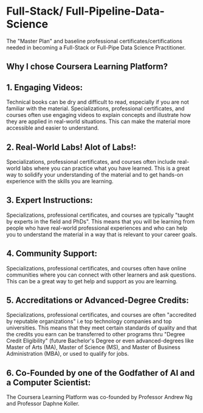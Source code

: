 # Full-Stack/ Full-Pipeline-Data-Science

The "Master Plan" and baseline professional certificates/certifications needed in becoming a Full-Stack or Full-Pipe Data Science Practitioner.

## Why I chose Coursera Learning Platform? 

## 1. Engaging Videos: 

Technical books can be dry and difficult to read, especially if you are not familiar with the material. Specializations, professional certificates, and courses often use engaging videos to explain concepts and illustrate how they are applied in real-world situations. This can make the material more accessible and easier to understand.

## 2. Real-World Labs! Alot of Labs!:
Specializations, professional certificates, and courses often include real-world labs where you can practice what you have learned. This is a great way to solidify your understanding of the material and to get hands-on experience with the skills you are learning.

## 3. Expert Instructions:
Specializations, professional certificates, and courses are typically "taught by experts in the field and PhDs". This means that you will be learning from people who have real-world professional experiences and who can help you to understand the material in a way that is relevant to your career goals.

## 4. Community Support: 
Specializations, professional certificates, and courses often have online communities where you can connect with other learners and ask questions. This can be a great way to get help and support as you are learning.

## 5. Accreditations or Advanced-Degree Credits: 
Specializations, professional certificates, and courses are often "accredited by reputable organizations" i.e top technology companies and top universities. This means that they meet certain standards of quality and that the credits you earn can be transferred to other programs thru "Degree Credit Eligibility" (future Bachelor's Degree or even advanced-degrees like Master of Arts (MA), Master of Science (MS), and Master of Business Administration (MBA), or used to qualify for jobs.

## 6. Co-Founded by one of the Godfather of AI and a Computer Scientist: 
The Coursera Learning Platform was co-founded by Professor Andrew Ng and Professor Daphne Koller.
